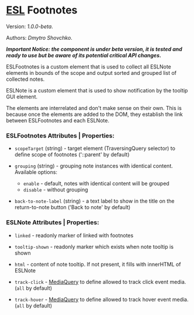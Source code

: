# [ESL](../../../) Footnotes

Version: *1.0.0-beta*.

Authors: *Dmytro Shovchko*.

***Important Notice: the component is under beta version, it is tested and ready to use but be aware of its potential critical API changes.***

<a name="intro"></a>

ESLFootnotes is a custom element that is used to collect all ESLNote elements in bounds of the scope and output sorted and grouped list of collected notes.

ESLNote is a custom element that is used to show notification by the tooltip GUI element.

The elements are interrelated and don't make sense on their own. This is because once the elements are added to the DOM, they establish the link between ESLFootnotes and each ESLNote.

### ESLFootnotes Attributes | Properties:

- `scopeTarget` (string) - target element (TraversingQuery selector) to define scope of footnotes ('::parent' by default)

- `grouping` (string) - grouping note instances with identical content. Available options:
  -  `enable` - default, notes with identical content will be grouped
  -  `disable` - without grouping

- `back-to-note-label` (string) - a text label to show in the title on the return-to-note button ('Back to note' by default)


### ESLNote Attributes | Properties:

- `linked` - readonly marker of linked with footnotes

- `tooltip-shown` - readonly marker which exists when note tooltip is shown

- `html` - content of note tooltip. If not present, it fills with innerHTML of ESLNote

- `track-click` - [MediaQuery](../esl-media-query/README.md) to define allowed to track click event media. (`all` by default)
  
- `track-hover` - [MediaQuery](../esl-media-query/README.md) to define allowed to track hover event media. (`all` by default)
